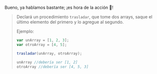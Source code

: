 Bueno, ya hablamos bastante; ¡es hora de la acción :movie_camera:!

> Declará un procedimiento `trasladar`, que tome dos arrays, saque el último elemento del primero y lo agregue al segundo. 
>
> Ejemplo: 
>
>```javascript
> var unArray = [1, 2, 3];
> var otroArray = [4, 5];
>
> trasladar(unArray, otroArray);
>
> unArray //debería ser [1, 2]
> otroArray //debería ser [4, 5, 3]
>```